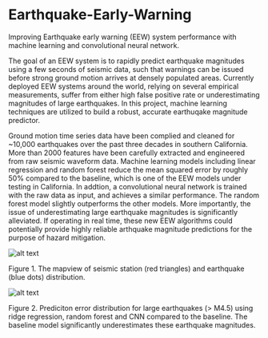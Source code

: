 # Earthquake-Early-Warning
Improving Earthquake early warning (EEW) system performance with machine learning and convolutional neural network.

The goal of an EEW system is to rapidly predict earthquake magnitudes using a few seconds of seismic data, such that warnings can be issued before strong ground motion arrives at densely populated areas. Currently deployed EEW systems around the world, relying on several empirical measurements, suffer from either high false positive rate or underestimating magnitudes of large earthquakes. In this project, machine learning techniques are utilized to build a robust, accurate earthuqake magnitude predictor. 

Ground motion time series data have been complied and cleaned for ~10,000 earthquakes over the past three decades in southern California. More than 2000 features have been carefully extracted and engineered from raw seismic waveform data. Machine learning models including linear regression and random forest reduce the mean squared error by roughly 50% compared to the baseline, which is one of the EEW models under testing in California. In addtion, a convolutional neural network is trained with the raw data as input, and achieves a similar performance. The random forest model slightly outperforms the other models. More importantly, the issue of underestimating large earthquake magnitudes is significantly alleviated. If operating in real time, these new EEW algorithms could potentially provide highly reliable arthquake magnitude predictions for the purpose of hazard mitigation.

![alt text](https://user-images.githubusercontent.com/28737912/29937854-e55783be-8e54-11e7-9ee7-021c398884d2.png)

Figure 1. The mapview of seismic station (red triangles) and earthquake (blue dots) distribution.

![alt text](https://user-images.githubusercontent.com/28737912/29939745-e8f58542-8e5a-11e7-9936-d5c1d7cde7c7.png) 

Figure 2. Prediciton error distribution for large earthquakes (> M4.5) using ridge regression, random forest and CNN compared to the baseline. The baseline model significantly underestimates these earthquake magnitudes. 
